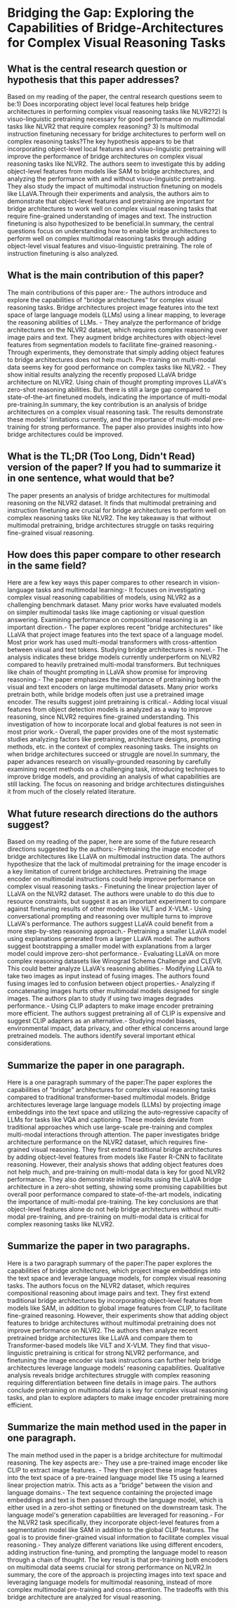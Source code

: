 # Bridging the Gap: Exploring the Capabilities of Bridge-Architectures for   Complex Visual Reasoning Tasks

## What is the central research question or hypothesis that this paper addresses?

Based on my reading of the paper, the central research questions seem to be:1) Does incorporating object level local features help bridge architectures in performing complex visual reasoning tasks like NLVR2?2) Is visuo-linguistic pretraining necessary for good performance on multimodal tasks like NLVR2 that require complex reasoning? 3) Is multimodal instruction finetuning necessary for bridge architectures to perform well on complex reasoning tasks?The key hypothesis appears to be that incorporating object-level local features and visuo-linguistic pretraining will improve the performance of bridge architectures on complex visual reasoning tasks like NLVR2. The authors seem to investigate this by adding object-level features from models like SAM to bridge architectures, and analyzing the performance with and without visuo-linguistic pretraining. They also study the impact of multimodal instruction finetuning on models like LLaVA.Through their experiments and analysis, the authors aim to demonstrate that object-level features and pretraining are important for bridge architectures to work well on complex visual reasoning tasks that require fine-grained understanding of images and text. The instruction finetuning is also hypothesized to be beneficial.In summary, the central questions focus on understanding how to enable bridge architectures to perform well on complex multimodal reasoning tasks through adding object-level visual features and visuo-linguistic pretraining. The role of instruction finetuning is also analyzed.


## What is the main contribution of this paper?

The main contributions of this paper are:- The authors introduce and explore the capabilities of "bridge architectures" for complex visual reasoning tasks. Bridge architectures project image features into the text space of large language models (LLMs) using a linear mapping, to leverage the reasoning abilities of LLMs. - They analyze the performance of bridge architectures on the NLVR2 dataset, which requires complex reasoning over image pairs and text. They augment bridge architectures with object-level features from segmentation models to facilitate fine-grained reasoning.- Through experiments, they demonstrate that simply adding object features to bridge architectures does not help much. Pre-training on multi-modal data seems key for good performance on complex tasks like NLVR2. - They show initial results analyzing the recently proposed LLaVA bridge architecture on NLVR2. Using chain of thought prompting improves LLaVA's zero-shot reasoning abilities. But there is still a large gap compared to state-of-the-art finetuned models, indicating the importance of multi-modal pre-training.In summary, the key contribution is an analysis of bridge architectures on a complex visual reasoning task. The results demonstrate these models' limitations currently, and the importance of multi-modal pre-training for strong performance. The paper also provides insights into how bridge architectures could be improved.


## What is the TL;DR (Too Long, Didn't Read) version of the paper? If you had to summarize it in one sentence, what would that be?

The paper presents an analysis of bridge architectures for multimodal reasoning on the NLVR2 dataset. It finds that multimodal pretraining and instruction finetuning are crucial for bridge architectures to perform well on complex reasoning tasks like NLVR2. The key takeaway is that without multimodal pretraining, bridge architectures struggle on tasks requiring fine-grained visual reasoning.


## How does this paper compare to other research in the same field?

Here are a few key ways this paper compares to other research in vision-language tasks and multimodal learning:- It focuses on investigating complex visual reasoning capabilities of models, using NLVR2 as a challenging benchmark dataset. Many prior works have evaluated models on simpler multimodal tasks like image captioning or visual question answering. Examining performance on compositional reasoning is an important direction.- The paper explores recent "bridge architectures" like LLaVA that project image features into the text space of a language model. Most prior work has used multi-modal transformers with cross-attention between visual and text tokens. Studying bridge architectures is novel.- The analysis indicates these bridge models currently underperform on NLVR2 compared to heavily pretrained multi-modal transformers. But techniques like chain of thought prompting in LLaVA show promise for improving reasoning.- The paper emphasizes the importance of pretraining both the visual and text encoders on large multimodal datasets. Many prior works pretrain both, while bridge models often just use a pretrained image encoder. The results suggest joint pretraining is critical.- Adding local visual features from object detection models is analyzed as a way to improve reasoning, since NLVR2 requires fine-grained understanding. This investigation of how to incorporate local and global features is not seen in most prior work.- Overall, the paper provides one of the most systematic studies analyzing factors like pretraining, architecture designs, prompting methods, etc. in the context of complex reasoning tasks. The insights on when bridge architectures succeed or struggle are novel.In summary, the paper advances research on visually-grounded reasoning by carefully examining recent methods on a challenging task, introducing techniques to improve bridge models, and providing an analysis of what capabilities are still lacking. The focus on reasoning and bridge architectures distinguishes it from much of the closely related literature.


## What future research directions do the authors suggest?

Based on my reading of the paper, here are some of the future research directions suggested by the authors:- Pretraining the image encoder of bridge architectures like LLaVA on multimodal instruction data. The authors hypothesize that the lack of multimodal pretraining for the image encoder is a key limitation of current bridge architectures. Pretraining the image encoder on multimodal instructions could help improve performance on complex visual reasoning tasks.- Finetuning the linear projection layer of LLaVA on the NLVR2 dataset. The authors were unable to do this due to resource constraints, but suggest it as an important experiment to compare against finetuning results of other models like ViLT and X-VLM.- Using conversational prompting and reasoning over multiple turns to improve LLaVA's performance. The authors suggest LLaVA could benefit from a more step-by-step reasoning approach.- Pretraining a smaller LLaVA model using explanations generated from a larger LLaVA model. The authors suggest bootstrapping a smaller model with explanations from a larger model could improve zero-shot performance.- Evaluating LLaVA on more complex reasoning datasets like Winograd Schema Challenge and CLEVR. This could better analyze LLaVA's reasoning abilities.- Modifying LLaVA to take two images as input instead of fusing images. The authors found fusing images led to confusion between object properties.- Analyzing if concatenating images hurts other multimodal models designed for single images. The authors plan to study if using two images degrades performance.- Using CLIP adapters to make image encoder pretraining more efficient. The authors suggest pretraining all of CLIP is expensive and suggest CLIP adapters as an alternative.- Studying model biases, environmental impact, data privacy, and other ethical concerns around large pretrained models. The authors identify several important ethical considerations.


## Summarize the paper in one paragraph.

Here is a one paragraph summary of the paper:The paper explores the capabilities of "bridge" architectures for complex visual reasoning tasks compared to traditional transformer-based multimodal models. Bridge architectures leverage large language models (LLMs) by projecting image embeddings into the text space and utilizing the auto-regressive capacity of LLMs for tasks like VQA and captioning. These models deviate from traditional approaches which use large-scale pre-training and complex multi-modal interactions through attention. The paper investigates bridge architecture performance on the NLVR2 dataset, which requires fine-grained visual reasoning. They first extend traditional bridge architectures by adding object-level features from models like Faster R-CNN to facilitate reasoning. However, their analysis shows that adding object features does not help much, and pre-training on multi-modal data is key for good NLVR2 performance. They also demonstrate initial results using the LLaVA bridge architecture in a zero-shot setting, showing some promising capabilities but overall poor performance compared to state-of-the-art models, indicating the importance of multi-modal pre-training. The key conclusions are that object-level features alone do not help bridge architectures without multi-modal pre-training, and pre-training on multi-modal data is critical for complex reasoning tasks like NLVR2.


## Summarize the paper in two paragraphs.

Here is a two paragraph summary of the paper:The paper explores the capabilities of bridge architectures, which project image embeddings into the text space and leverage language models, for complex visual reasoning tasks. The authors focus on the NLVR2 dataset, which requires compositional reasoning about image pairs and text. They first extend traditional bridge architectures by incorporating object-level features from models like SAM, in addition to global image features from CLIP, to facilitate fine-grained reasoning. However, their experiments show that adding object features to bridge architectures without multimodal pretraining does not improve performance on NLVR2. The authors then analyze recent pretrained bridge architectures like LLaVA and compare them to Transformer-based models like ViLT and X-VLM. They find that visuo-linguistic pretraining is critical for strong NLVR2 performance, and finetuning the image encoder via task instructions can further help bridge architectures leverage language models' reasoning capabilities. Qualitative analysis reveals bridge architectures struggle with complex reasoning requiring differentiation between fine details in image pairs. The authors conclude pretraining on multimodal data is key for complex visual reasoning tasks, and plan to explore adapters to make image encoder pretraining more efficient.


## Summarize the main method used in the paper in one paragraph.

The main method used in the paper is a bridge architecture for multimodal reasoning. The key aspects are:- They use a pre-trained image encoder like CLIP to extract image features. - They then project these image features into the text space of a pre-trained language model like T5 using a learned linear projection matrix. This acts as a "bridge" between the vision and language domains.- The text sequence containing the projected image embeddings and text is then passed through the language model, which is either used in a zero-shot setting or finetuned on the downstream task. The language model's generation capabilities are leveraged for reasoning.- For the NLVR2 task specifically, they incorporate object-level features from a segmentation model like SAM in addition to the global CLIP features. The goal is to provide finer-grained visual information to facilitate complex visual reasoning.- They analyze different variations like using different encoders, adding instruction fine-tuning, and prompting the language model to reason through a chain of thought. The key result is that pre-training both encoders on multimodal data seems crucial for strong performance on NLVR2.In summary, the core of the approach is projecting images into text space and leveraging language models for multimodal reasoning, instead of more complex multimodal pre-training and cross-attention. The tradeoffs with this bridge architecture are analyzed for visual reasoning.
